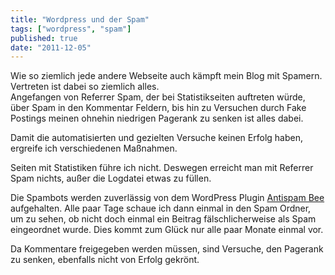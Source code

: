 ```yaml
---
title: "Wordpress und der Spam"
tags: ["wordpress", "spam"]
published: true
date: "2011-12-05"
---
```


Wie so ziemlich jede andere Webseite auch kämpft mein Blog mit Spamern. Vertreten ist dabei so ziemlich alles.  
Angefangen von Referrer Spam, der bei Statistikseiten auftreten würde, über Spam in den Kommentar Feldern, bis hin zu Versuchen durch Fake Postings meinen ohnehin niedrigen Pagerank zu senken ist alles dabei.

Damit die automatisierten und gezielten Versuche keinen Erfolg haben, ergreife ich verschiedenen Maßnahmen.

Seiten mit Statistiken führe ich nicht. Deswegen erreicht man mit Referrer Spam nichts, außer die Logdatei etwas zu füllen.

Die Spambots werden zuverlässig von dem WordPress Plugin [Antispam Bee](http://wordpress.org/extend/plugins/antispam-bee/) aufgehalten. Alle paar Tage schaue ich dann einmal in den Spam Ordner, um zu sehen, ob nicht doch einmal ein Beitrag fälschlicherweise als Spam eingeordnet wurde. Dies kommt zum Glück nur alle paar Monate einmal vor.

Da Kommentare freigegeben werden müssen, sind Versuche, den Pagerank zu senken, ebenfalls nicht von Erfolg gekrönt.


